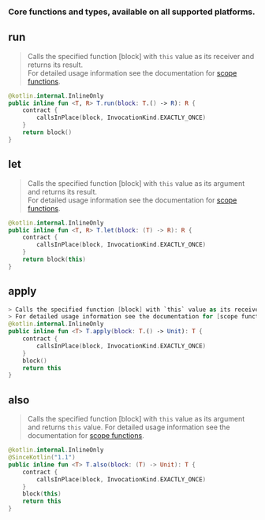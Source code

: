 ### Core functions and types, available on all supported platforms.
## run
> Calls the specified function [block] with `this` value as its receiver and returns its result.   
> For detailed usage information see the documentation for [scope functions](https://kotlinlang.org/docs/reference/scope-functions.html#run).
```kotlin
@kotlin.internal.InlineOnly
public inline fun <T, R> T.run(block: T.() -> R): R {
    contract {
        callsInPlace(block, InvocationKind.EXACTLY_ONCE)
    }
    return block()
}
```
## let
> Calls the specified function [block] with `this` value as its argument and returns its result.   
> For detailed usage information see the documentation for [scope functions](https://kotlinlang.org/docs/reference/scope-functions.html#let).
```kotlin
@kotlin.internal.InlineOnly
public inline fun <T, R> T.let(block: (T) -> R): R {
    contract {
        callsInPlace(block, InvocationKind.EXACTLY_ONCE)
    }
    return block(this)
}
```
## apply
```kotlin
> Calls the specified function [block] with `this` value as its receiver and returns `this` value.   
> For detailed usage information see the documentation for [scope functions](https://kotlinlang.org/docs/reference/scope-functions.html#apply).   
@kotlin.internal.InlineOnly
public inline fun <T> T.apply(block: T.() -> Unit): T {
    contract {
        callsInPlace(block, InvocationKind.EXACTLY_ONCE)
    }
    block()
    return this
}
```
## also
> Calls the specified function [block] with `this` value as its argument and returns `this` value.
> For detailed usage information see the documentation for [scope functions](https://kotlinlang.org/docs/reference/scope-functions.html#also).   
```kotlin
@kotlin.internal.InlineOnly
@SinceKotlin("1.1")
public inline fun <T> T.also(block: (T) -> Unit): T {
    contract {
        callsInPlace(block, InvocationKind.EXACTLY_ONCE)
    }
    block(this)
    return this
}
``` 

